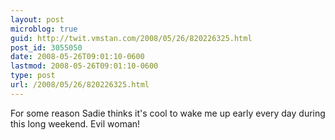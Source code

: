 ```yaml
---
layout: post
microblog: true
guid: http://twit.vmstan.com/2008/05/26/820226325.html
post_id: 3055050
date: 2008-05-26T09:01:10-0600
lastmod: 2008-05-26T09:01:10-0600
type: post
url: /2008/05/26/820226325.html
---
```

For some reason Sadie thinks it's cool to wake me up early every day during this long weekend. Evil woman!
